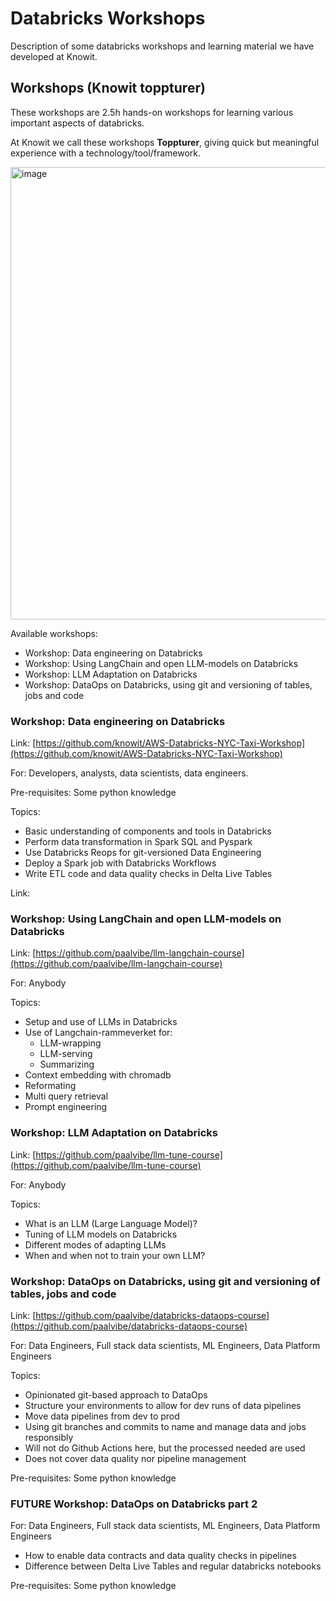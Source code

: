 # Databricks Workshops
Description of some databricks workshops and learning material we have developed at Knowit.

## Workshops (Knowit toppturer)

These workshops are 2.5h hands-on workshops for learning various important aspects of databricks.

At Knowit we call these workshops **Toppturer**, giving quick but meaningful experience with a technology/tool/framework.

<img width="724" alt="image" src="https://github.com/paalvibe/databricks-workshops/assets/264435/dea1f874-b9b5-49d3-b2c1-345d591a051e">

Available workshops:

* Workshop: Data engineering on Databricks
* Workshop: Using LangChain and open LLM-models on Databricks
* Workshop: LLM Adaptation on Databricks
* Workshop: DataOps on Databricks, using git and versioning of tables, jobs and code

### Workshop: Data engineering on Databricks

Link: [https://github.com/knowit/AWS-Databricks-NYC-Taxi-Workshop](https://github.com/knowit/AWS-Databricks-NYC-Taxi-Workshop)

For: Developers, analysts, data scientists, data engineers.

Pre-requisites: Some python knowledge

Topics:

* Basic understanding of components and tools in Databricks
* Perform data transformation in Spark SQL and Pyspark
* Use Databricks Reops for git-versioned Data Engineering
* Deploy a Spark job with Databricks Workflows
* Write ETL code and data quality checks in Delta Live Tables

Link: 

### Workshop: Using LangChain and open LLM-models on Databricks

Link: [https://github.com/paalvibe/llm-langchain-course](https://github.com/paalvibe/llm-langchain-course)

For: Anybody

Topics:

* Setup and use of LLMs in Databricks
* Use of Langchain-rammeverket for:
    * LLM-wrapping
    * LLM-serving
    * Summarizing
* Context embedding with chromadb
* Reformating
* Multi query retrieval
* Prompt engineering

### Workshop: LLM Adaptation on Databricks

Link: [https://github.com/paalvibe/llm-tune-course](https://github.com/paalvibe/llm-tune-course)

For: Anybody

Topics:

* What is an LLM (Large Language Model)?
* Tuning of LLM models on Databricks
* Different modes of adapting LLMs
* When and when not to train your own LLM? 
  
### Workshop: DataOps on Databricks, using git and versioning of tables, jobs and code

Link: [https://github.com/paalvibe/databricks-dataops-course](https://github.com/paalvibe/databricks-dataops-course)

For: Data Engineers, Full stack data scientists, ML Engineers, Data Platform Engineers

Topics:

* Opinionated git-based approach to DataOps
* Structure your environments to allow for dev runs of data pipelines
* Move data pipelines from dev to prod
* Using git branches and commits to name and manage data and jobs responsibly
* Will not do Github Actions here, but the processed needed are used
* Does not cover data quality nor pipeline management

Pre-requisites: Some python knowledge

### FUTURE Workshop: DataOps on Databricks part 2

For: Data Engineers, Full stack data scientists, ML Engineers, Data Platform Engineers

* How to enable data contracts and data quality checks in pipelines
* Difference between Delta Live Tables and regular databricks notebooks

Pre-requisites: Some python knowledge
